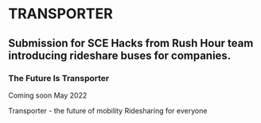 # TRANSPORTER

## Submission for SCE Hacks from Rush Hour team introducing rideshare buses for companies.

### The Future Is Transporter

Coming soon
May 2022

Transporter - the future of mobility
Ridesharing for everyone
